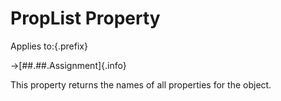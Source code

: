 # PropList Property

Applies to:{.prefix}

→[##.##.Assignment]{.info}

This property returns the names of all properties for the object.

